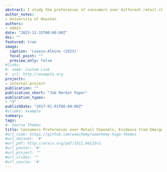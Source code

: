 ```yaml
---
abstract: I study the preferences of consumers over different retail channels (drug stores, mass merchandiser, or grocery stores) for purchasing over-the-counter emergency contraceptives (EC). Using monthly EC sales in Texas from 2017 to 2019, I estimate consumer preferences using a BLP discrete choice model. My results show that consumers are sensitive to prices, and that they exhibit preferences for specific retail channels but not for branded vs generic products. To address recent policy debates, I conduct counterfactual simulations banning the sale of EC from grocery or mass merchandiser stores. I find that this would result in 5-8% increase in the number of consumers who do not buy EC.
author_notes:
- University of Houston
authors:
- admin
date: "2023-11-15T00:00:00Z"
doi: ""
featured: true
image:
  caption: 'Loaeza-Albino (2023)'
  focal_point: ""
  preview_only: false
#links:
#- name: Custom Link
#  url: http://example.org
projects:
- internal-project
publication: ""
publication_short: "Job Market Paper"
publication_types:
- "3"
publishDate: "2017-01-01T00:00:00Z"
#slides: example
summary:
tags:
#- Source Themes
title: Consumers Preferences over Retail Channels, Evidence from Emergency Contraceptives
#url_code: https://github.com/wowchemy/wowchemy-hugo-themes
#url_dataset: '#'
#url_pdf: http://arxiv.org/pdf/1512.04133v1
#url_poster: '#'
#url_project: ""
#url_slides: ""
#url_source: '#'
---
```


